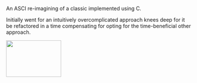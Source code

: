 
An ASCI re-imagining of a classic implemented using C.

Initially went for an intuitively overcomplicated approach knees deep for it be refactored in a time compensating for opting for the time-beneficial other approach.


<img src="[/images/output/video1.gif](https://github.com/DeftArtisan/CLI---Csnake/assets/81402620/04f84348-5819-42d3-bf80-2d3f00feee90)" width="150" height="100"/>


